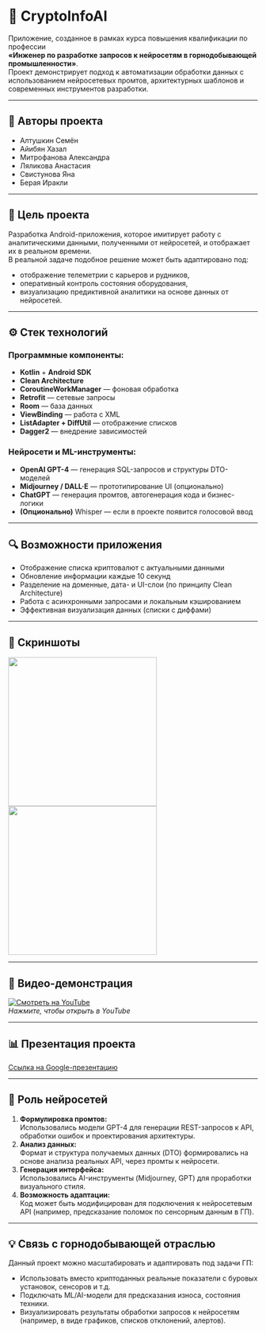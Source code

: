 # 📱 CryptoInfoAI

Приложение, созданное в рамках курса повышения квалификации по профессии  
**«Инженер по разработке запросов к нейросетям в горнодобывающей промышленности»**.  
Проект демонстрирует подход к автоматизации обработки данных с использованием нейросетевых промтов, архитектурных шаблонов и современных инструментов разработки.

---

## 👥 Авторы проекта

- Алтушкин Семён
- Айибян Хазал
- Митрофанова Александра
- Ляликова Анастасия
- Свистунова Яна
- Берая Иракли

---

## 🎯 Цель проекта

Разработка Android-приложения, которое имитирует работу с аналитическими данными, полученными от нейросетей, и отображает их в реальном времени.  
В реальной задаче подобное решение может быть адаптировано под:
- отображение телеметрии с карьеров и рудников,
- оперативный контроль состояния оборудования,
- визуализацию предиктивной аналитики на основе данных от нейросетей.

---

## ⚙️ Стек технологий

### Программные компоненты:
- **Kotlin** + **Android SDK**
- **Clean Architecture**
- **CoroutineWorkManager** — фоновая обработка
- **Retrofit** — сетевые запросы
- **Room** — база данных
- **ViewBinding** — работа с XML
- **ListAdapter + DiffUtil** — отображение списков
- **Dagger2** — внедрение зависимостей

### Нейросети и ML-инструменты:
- **OpenAI GPT-4** — генерация SQL-запросов и структуры DTO-моделей
- **Midjourney / DALL·E** — прототипирование UI (опционально)
- **ChatGPT** — генерация промтов, автогенерация кода и бизнес-логики
- **(Опционально)** Whisper — если в проекте появится голосовой ввод

---

## 🔍 Возможности приложения

- Отображение списка криптовалют с актуальными данными
- Обновление информации каждые 10 секунд
- Разделение на доменные, дата- и UI-слои (по принципу Clean Architecture)
- Работа с асинхронными запросами и локальным кэшированием
- Эффективная визуализация данных (списки с диффами)

---

## 📸 Скриншоты

<p float="left">
  <img src="https://github.com/user-attachments/assets/a8672c68-fb5d-4b7f-8ecf-d77d7550fd90" width="300" />
  <img src="https://github.com/user-attachments/assets/891928e2-7374-442b-b910-62f5e81dfb81" width="300" />
</p>

---

## 🎥 Видео-демонстрация

[![Смотреть на YouTube](https://img.youtube.com/vi/XXXXXXX/0.jpg)](https://www.youtube.com/watch?v=XXXXXXX)  
*Нажмите, чтобы открыть в YouTube*

---

## 📊 Презентация проекта

[Ссылка на Google-презентацию](https://docs.google.com/presentation/d/ВАШ_ID_ЗДЕСЬ)

---

## 🧠 Роль нейросетей

1. **Формулировка промтов:**  
   Использовались модели GPT-4 для генерации REST-запросов к API, обработки ошибок и проектирования архитектуры.
2. **Анализ данных:**  
   Формат и структура получаемых данных (DTO) формировались на основе анализа реальных API, через промты к нейросети.
3. **Генерация интерфейса:**  
   Использовались AI-инструменты (Midjourney, GPT) для проработки визуального стиля.
4. **Возможность адаптации:**  
   Код может быть модифицирован для подключения к нейросетевым API (например, предсказание поломок по сенсорным данным в ГП).

---

## 💡 Связь с горнодобывающей отраслью

Данный проект можно масштабировать и адаптировать под задачи ГП:
- Использовать вместо криптоданных реальные показатели с буровых установок, сенсоров и т.д.
- Подключать ML/AI-модели для предсказания износа, состояния техники.
- Визуализировать результаты обработки запросов к нейросетям (например, в виде графиков, списков отклонений, алертов).
